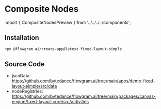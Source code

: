 # Composite Nodes

import { CompositeNodesPreview } from '../../../../components';

<CompositeNodesPreview cellHeight={500} />

## Installation

```bash
npx @flowgram.ai/create-app@latest fixed-layout-simple
```

## Source Code

* jsonData: https://github.com/bytedance/flowgram.ai/tree/main/apps/demo-fixed-layout-simple/src/data
* nodeRegistries: https://github.com/bytedance/flowgram.ai/tree/main/packages/canvas-engine/fixed-layout-core/src/activities

